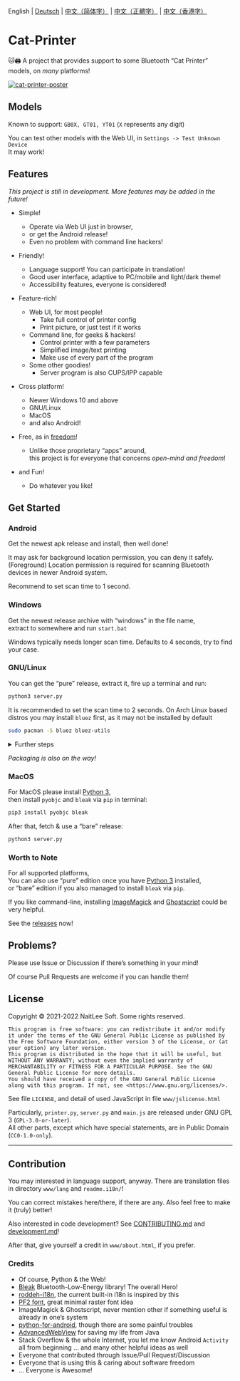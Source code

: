 English | [Deutsch](./readme.i18n/README.de-DE.md) | [中文（简体字）](./readme.i18n/README.zh-CN.md) | [中文（正體字）](./readme.i18n/README.zh-TW.md) | [中文（香港字）](./readme.i18n/README.zh-HK.md)

# Cat-Printer

🐱🖨 A project that provides support to some Bluetooth “Cat Printer” models, on *many* platforms!

[![cat-printer-poster](https://repository-images.githubusercontent.com/403563361/93e32942-856c-4552-a8b0-b03c0976a3a7)](https://repository-images.githubusercontent.com/403563361/93e32942-856c-4552-a8b0-b03c0976a3a7)

## Models

Known to support: `GB0X, GT01, YT01` (`X` represents any digit)

You can test other models with the Web UI, in `Settings -> Test Unknown Device`  
It may work!

## Features

*This project is still in development. More features may be added in the future!*

- Simple!
  - Operate via Web UI just in browser,
  - or get the Android release!
  - Even no problem with command line hackers!

- Friendly!
  - Language support! You can participate in translation!
  - Good user interface, adaptive to PC/mobile and light/dark theme!
  - Accessibility features, everyone is considered!

- Feature-rich!
  - Web UI, for most people!
    - Take full control of printer config
    - Print picture, or just test if it works
  - Command line, for geeks & hackers!
    - Control printer with a few parameters
    - Simplified image/text printing
    - Make use of every part of the program
  - Some other goodies!
    - Server program is also CUPS/IPP capable

- Cross platform!
  - Newer Windows 10 and above
  - GNU/Linux
  - MacOS
  - and also Android!

- Free, as in [freedom](https://www.gnu.org/philosophy/free-sw.html)!
  - Unlike those proprietary “apps” around,  
    this project is for everyone that concerns *open-mind and freedom*!

- and Fun!
  - Do whatever you like!

## Get Started

### Android

Get the newest apk release and install, then well done!

It may ask for background location permission, you can deny it safely.  
(Foreground) Location permission is required for scanning Bluetooth devices in newer Android system.

Recommend to set scan time to 1 second.

### Windows

Get the newest release archive with “windows” in the file name,  
extract to somewhere and run `start.bat`

Windows typically needs longer scan time. Defaults to 4 seconds, try to find your case.

### GNU/Linux

You can get the “pure” release, extract it, fire up a terminal and run:  
```bash
python3 server.py
```

It is recommended to set the scan time to 2 seconds.
On Arch Linux based distros you may install `bluez` first, as it may not be installed by default
```bash
sudo pacman -S bluez bluez-utils
```
<details>
<summary>Further steps</summary>
You may want to use the command line interface for hackiness...

You may or may not need to install ImageMagick and Ghostscript, depending on your distro.

```bash
sudo apt install imagemagick ghostscript
```

Extra configuration is required for ImageMagick to work. Because IM is made for external webserver, a strict security policy is applied. You need to add the following line to `/etc/ImageMagick-6/policy.xml` before `</policymap>`:
```xml
 <policy domain="coder" rights="read | write" pattern="PDM" />
```
Because this script is only accesible by localhost, or at most your local network, this is safe.
</details>

*Packaging is also on the way!*

### MacOS

For MacOS please install [Python 3](https://www.python.org/),  
then install `pyobjc` and `bleak` via `pip` in terminal:  
```bash
pip3 install pyobjc bleak
```

After that, fetch & use a “bare” release:  
```bash
python3 server.py
```

### Worth to Note

For all supported platforms,  
You can also use “pure” edition once you have [Python 3](https://www.python.org/) installed,  
or “bare” edition if you also managed to install `bleak` via `pip`.

If you like command-line, installing [ImageMagick](https://imagemagick.org/) and [Ghostscript](https://ghostscript.com/) could be very helpful.

See the [releases](https://github.com/NaitLee/Cat-Printer/releases) now!

## Problems?

Please use Issue or Discussion if there’s something in your mind!

Of course Pull Requests are welcome if you can handle them!

## License

Copyright © 2021-2022 NaitLee Soft. Some rights reserved.

```
This program is free software: you can redistribute it and/or modify it under the terms of the GNU General Public License as published by the Free Software Foundation, either version 3 of the License, or (at your option) any later version.
This program is distributed in the hope that it will be useful, but WITHOUT ANY WARRANTY; without even the implied warranty of MERCHANTABILITY or FITNESS FOR A PARTICULAR PURPOSE. See the GNU General Public License for more details.
You should have received a copy of the GNU General Public License along with this program. If not, see <https://www.gnu.org/licenses/>.
```

See file `LICENSE`, and detail of used JavaScript in file `www/jslicense.html`

Particularly, `printer.py`, `server.py` and `main.js` are released under GNU GPL 3 (`GPL-3.0-or-later`).  
All other parts, except which have special statements, are in Public Domain (`CC0-1.0-only`).

--------

## Contribution

You may interested in language support, anyway. There are translation files in directory `www/lang` and `readme.i18n/`!

You can correct mistakes here/there, if there are any. Also feel free to make it (truly) better!

Also interested in code development? See [CONTRIBUTING.md](CONTRIBUTING.md) and [development.md](development.md)!

After that, give yourself a credit in `www/about.html`, if you prefer.

### Credits

- Of course, Python & the Web!
- [Bleak](https://bleak.readthedocs.io/en/latest/) Bluetooth-Low-Energy library! The overall Hero!
- [roddeh-i18n](https://github.com/roddeh/i18njs), the current built-in i18n is inspired by this
- [PF2 font](http://grub.gibibit.com/New_font_format), great minimal raster font idea
- ImageMagick & Ghostscript, never mention other if something useful is already in one’s system
- [python-for-android](https://python-for-android.readthedocs.io/en/latest/), though there are some painful troubles
- [AdvancedWebView](https://github.com/delight-im/Android-AdvancedWebView) for saving my life from Java
- Stack Overflow & the whole Internet, you let me know Android `Activity` all from beginning
  ... and many other helpful ideas as well
- Everyone that contributed through Issue/Pull Request/Discussion
- Everyone that is using this & caring about software freedom
- ... Everyone is Awesome!
